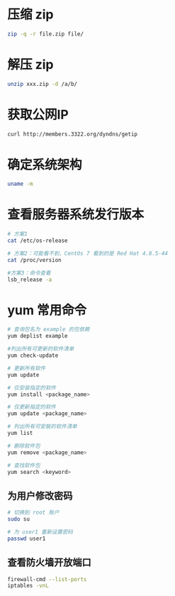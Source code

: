 # 压缩 zip
```bash
zip -q -r file.zip file/
```

# 解压 zip
```bash
unzip xxx.zip -d /a/b/
```

# 获取公网IP
```bash
curl http://members.3322.org/dyndns/getip
```

# 确定系统架构
```bash
uname -m
```

# 查看服务器系统发行版本
```bash
# 方案1
cat /etc/os-release

# 方案2：可能看不到，CentOs 7 看到的是 Red Hat 4.8.5-44
cat /proc/version

#方案3：命令查看
lsb_release -a
```

# yum 常用命令
```bash
# 查询包名为 example 的包依赖
yum deplist example

#列出所有可更新的软件清单
yum check-update

# 更新所有软件
yum update

# 仅安装指定的软件
yum install <package_name>

# 仅更新指定的软件
yum update <package_name>

# 列出所有可安裝的软件清单
yum list

# 删除软件包
yum remove <package_name>

# 查找软件包
yum search <keyword>
```

## 为用户修改密码
```bash
# 切换到 root 账户
sudo su

# 为 user1 重新设置密码
passwd user1
```

## 查看防火墙开放端口
```bash
firewall-cmd --list-ports
iptables -vnL
```